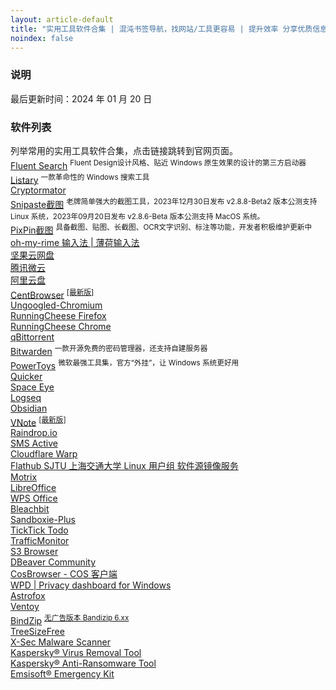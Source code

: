```yaml
---
layout: article-default
title: "实用工具软件合集 | 混沌书签导航，找网站/工具更容易 | 提升效率 分享优质信息 资源收藏"
noindex: false
---
```


<article>
    <h3>说明</h3>
        最后更新时间：2024 年 01 月 20 日
    <h3>软件列表</h3>
    列举常用的实用工具软件合集，点击链接跳转到官网页面。
    <br>
        <a target="_blank" rel="noopener nofollow" href="https://www.fluentsearch.net/">Fluent Search</a>
        <sup>
            Fluent Design设计风格、贴近 Windows 原生效果的设计的第三方启动器
        </sup>
    <br>
        <a target="_blank" rel="noopener nofollow" href="https://www.listary.com/">Listary</a>
        <sup>
            一款革命性的 Windows 搜索工具
        </sup>
    <br><a target="_blank" rel="noopener nofollow" href="https://cryptomator.org/downloads/">Cryptormator</a>
    <br>
        <a target="_blank" rel="noopener nofollow" href="https://zh.snipaste.com/">Snipaste截图</a>
        <sup>
            老牌简单强大的截图工具，2023年12月30日发布 v2.8.8-Beta2 版本公测支持 Linux 系统，2023年09月20日发布 v2.8.6-Beta 版本公测支持 MacOS 系统。
        </sup>
    <br>
        <a target="_blank" rel="noopener nofollow" href="https://pixpinapp.com/">PixPin截图</a>
        <sup>
            具备截图、贴图、长截图、OCR文字识别、标注等功能，开发者积极维护更新中
        </sup>
    <br><a target="_blank" rel="noopener nofollow" href="https://www.mintimate.cc/zh/">oh-my-rime 输入法 | 薄荷输入法</a>
    <br><a target="_blank" rel="noopener nofollow" href="https://www.jianguoyun.com/">坚果云网盘</a>
    <br><a target="_blank" rel="noopener nofollow" href="https://www.weiyun.com/">腾讯微云</a>
    <br><a target="_blank" rel="noopener nofollow" href="https://www.alipan.com/">阿里云盘</a>
    <br>
        <a target="_blank" rel="noopener nofollow" href="https://www.centbrowser.cn/">CentBrowser</a>
        <sup>
            <a target="_blank" rel="noopener nofollow" title="快速下载最新 CentBrowser 浏览器" href="https://ypingcn.com/go/out?r=centbrowser-lastest">[最新版]</a>
        </sup>
    <!-- <br><a target="_blank" rel="noopener nofollow" href="https://www.catsxp.com/zh-hans">CatsxpBrowser</a> -->
    <!-- <br><a target="_blank" rel="noopener nofollow" href="https://www.srware.net/iron/">SRWare Iron</a> -->
    <br><a target="_blank" rel="noopener nofollow" href="https://ungoogled-software.github.io/ungoogled-chromium-binaries/">Ungoogled-Chromium</a>
    <br><a target="_blank" rel="noopener nofollow" href="https://www.runningcheese.com/firefox">RunningCheese Firefox</a>
    <br><a target="_blank" rel="noopener nofollow" href="https://www.runningcheese.com/chrome">RunningCheese Chrome</a>
    <br><a target="_blank" rel="noopener nofollow" href="https://www.qbittorrent.org/download">qBittorrent</a>
    <br>
        <a target="_blank" rel="noopener nofollow" href="https://bitwarden.com/">Bitwarden</a>
        <sup>
            一款开源免费的密码管理器，还支持自建服务器
        </sup>
    <br>
        <a target="_blank" rel="noopener nofollow" href="https://github.com/microsoft/PowerToys/releases">PowerToys</a>
        <sup>
            微软最强工具集，官方“外挂”，让 Windows 系统更好用
        </sup>
    <br><a target="_blank" rel="noopener nofollow" href="https://getquicker.net/">Quicker</a>
    <br><a target="_blank" rel="noopener nofollow" href="https://spaceeye.app/">Space Eye</a>
    <br><a target="_blank" rel="noopener nofollow" href="https://logseq.com/">Logseq</a>
    <br><a target="_blank" rel="noopener nofollow" href="https://obsidian.md/">Obsidian</a>
    <br>
        <a target="_blank" rel="noopener nofollow" href="https://app.vnote.fun/zh_cn/">VNote</a>
        <sup>
            <a target="_blank" rel="noopener nofollow" title="获取 VNote 最新版本" href="https://github.com/vnotex/vnote/releases">[最新版]</a>
        </sup>
    <br><a target="_blank" rel="noopener nofollow" href="https://raindrop.io">Raindrop.io</a>
    <br><a target="_blank" rel="noopener nofollow" href="https://sms-activate.org/cn">SMS Active</a>
    <br><a target="_blank" rel="noopener nofollow" href="https://cloudflarewarp.com/zh-Hans/">Cloudflare Warp</a>
    <br><a target="_blank" rel="noopener nofollow" href="https://mirrors.sjtug.sjtu.edu.cn/docs/flathubzh-Hans/">Flathub SJTU 上海交通大学 Linux 用户组 软件源镜像服务</a>
    <br><a target="_blank" rel="noopener nofollow" href="https://motrix.app/zh-CN/download">Motrix</a>
    <br><a target="_blank" rel="noopener nofollow" href="https://zh-cn.libreoffice.org/">LibreOffice</a>
    <br><a target="_blank" rel="noopener nofollow" href="https://platform.wps.cn/">WPS Office</a>
    <br><a target="_blank" rel="noopener nofollow" href="https://www.bleachbit.org/">Bleachbit</a>
    <br><a target="_blank" rel="noopener nofollow" href="https://sandboxie-plus.com/downloads/">Sandboxie-Plus</a>
    <br><a target="_blank" rel="noopener nofollow" href="https://www.ticktick.com/">TickTick Todo</a>
    <br><a target="_blank" rel="noopener nofollow" href="https://github.com/zhongyang219/TrafficMonitor/">TrafficMonitor</a>
    <br><a target="_blank" rel="noopener nofollow" href="https://s3browser.com/">S3 Browser</a>
    <br><a target="_blank" rel="noopener nofollow" href="https://dbeaver.io/">DBeaver Community</a>
    <br><a target="_blank" rel="noopener nofollow" href="https://cosbrowser.cloud.tencent.com/">CosBrowser - COS 客户端</a>
    <br><a target="_blank" rel="noopener nofollow" href="https://wpd.app/">WPD | Privacy dashboard for Windows</a>
    <br><a target="_blank" rel="noopener nofollow" href="https://astrofox.io/">Astrofox</a>
    <br><a target="_blank" rel="noopener nofollow" href="https://www.ventoy.net/cn/index.html">Ventoy</a>
    <br>
        <a target="_blank" rel="noopener nofollow" href="https://www.bandisoft.com/bandizip/">BindZip</a>
        <sup>
            <a target="_blank" rel="noopener nofollow" href="https://www.bandisoft.com/bandizip/old/6/">无广告版本 Bandizip 6.xx</a>
        </sup>
    <br><a target="_blank" rel="noopener nofollow" href="https://www.jam-software.com/treesize_free">TreeSizeFree</a>
    <br><a target="_blank" rel="noopener nofollow" href="https://www.xsecantivirus.com/product.aspx">X-Sec Malware Scanner</a>
    <br><a target="_blank" rel="noopener nofollow" href="https://devbuilds.s.kaspersky-labs.com/devbuilds/KVRT/latest/full/KVRT.exe">Kaspersky® Virus Removal Tool</a>
    <br><a target="_blank" rel="noopener nofollow" href="https://www.kaspersky.com/anti-ransomware-tool">Kaspersky® Anti-Ransomware Tool</a>
    <br><a target="_blank" rel="noopener nofollow" href="https://www.emsisoft.com/en/home/emergency-kit/">Emsisoft® Emergency Kit</a>
</article>



